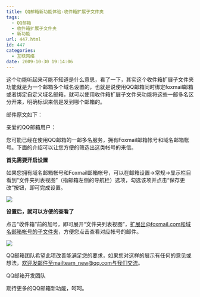 ```yaml
---
title: QQ邮箱新功能体验-收件箱扩展子文件夹
tags:
  - QQ邮箱
  - 收件箱扩展子文件夹
  - 新功能
url: 447.html
id: 447
categories:
  - 互联网络
date: 2009-10-30 19:14:06
---
```


这个功能听起来可能不知道是什么意思，看了一下，其实这个收件箱扩展子文件夹功能就是为一个邮箱多个域名设置的，也就是说使用QQ邮箱同时绑定foxmail邮箱或者绑定自定义域名邮箱，就可以使用收件箱扩展子文件夹功能将这些一邮多名区分开来，明确标识来信是发到哪个邮箱的。  

邮件原文如下：  

亲爱的QQ邮箱用户：  

您可能已经在使用QQ邮箱的一邮多名服务，拥有Foxmail邮箱帐号和域名邮箱帐号。下面的介绍可以让您方便的筛选出这类帐号的来信。  

**首先需要开启设置**  

如果您拥有域名邮箱帐号和Foxmail邮箱帐号，可以在邮箱设置->常规->显示栏目看到“文件夹列表视图”（指邮箱左侧的导航栏）选项，勾选该项并点击“保存更改”按钮，即可完成设置。  

![](http://service.mail.qq.com/images/faq/091028_list1.gif)  

**设置后，就可以方便的查看了**  

点击“收件箱”前的加号，即可展开“文件夹列表视图”，扩展出@foxmail.com和域名邮箱帐号的子文件夹，方便您点击查看对应帐号的邮件。  

![](http://service.mail.qq.com/images/faq/091028_update_9.gif)

QQ邮箱团队希望此项改善能满足您的要求，如果您对这样的展示有任何的意见或想法，欢迎发邮件至mailteam_new@qq.com与我们交流。  

QQ邮箱开发团队  

期待更多的QQ邮箱新功能，呵呵。